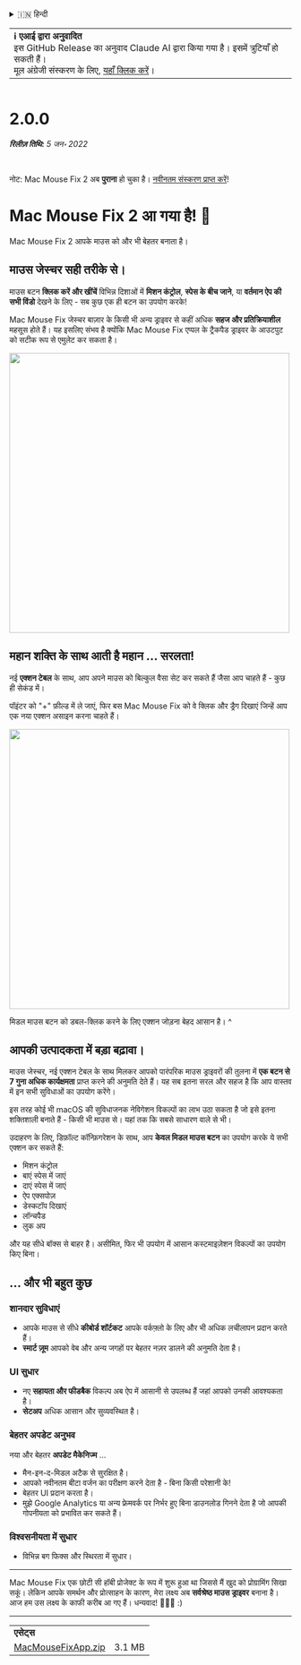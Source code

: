 <details>
<summary>🇮🇳 हिन्दी</summary>

[🇬🇧 English (GitHub Release)](https://github.com/noah-nuebling/mac-mouse-fix/releases/tag/2.0.0)\
[🇦🇩 Català](https://redirect.macmousefix.com/?target=mmf-release&tag=2.0.0&locale=ca)\
[🇩🇪 Deutsch](https://redirect.macmousefix.com/?target=mmf-release&tag=2.0.0&locale=de)\
[🇪🇸 Español](https://redirect.macmousefix.com/?target=mmf-release&tag=2.0.0&locale=es)\
[🇫🇷 Français](https://redirect.macmousefix.com/?target=mmf-release&tag=2.0.0&locale=fr)\
[🇮🇩 Indonesia](https://redirect.macmousefix.com/?target=mmf-release&tag=2.0.0&locale=id)\
[🇮🇹 Italiano](https://redirect.macmousefix.com/?target=mmf-release&tag=2.0.0&locale=it)\
[🇭🇺 Magyar](https://redirect.macmousefix.com/?target=mmf-release&tag=2.0.0&locale=hu)\
[🇳🇱 Nederlands](https://redirect.macmousefix.com/?target=mmf-release&tag=2.0.0&locale=nl)\
[🇵🇱 Polski](https://redirect.macmousefix.com/?target=mmf-release&tag=2.0.0&locale=pl)\
[🇧🇷 Português (Brasil)](https://redirect.macmousefix.com/?target=mmf-release&tag=2.0.0&locale=pt-BR)\
[🇵🇹 Português (Portugal)](https://redirect.macmousefix.com/?target=mmf-release&tag=2.0.0&locale=pt-PT)\
[🇷🇴 Română](https://redirect.macmousefix.com/?target=mmf-release&tag=2.0.0&locale=ro)\
[🇸🇪 Svenska](https://redirect.macmousefix.com/?target=mmf-release&tag=2.0.0&locale=sv)\
[🇻🇳 Tiếng Việt](https://redirect.macmousefix.com/?target=mmf-release&tag=2.0.0&locale=vi)\
[🇹🇷 Türkçe](https://redirect.macmousefix.com/?target=mmf-release&tag=2.0.0&locale=tr)\
[🇨🇿 Čeština](https://redirect.macmousefix.com/?target=mmf-release&tag=2.0.0&locale=cs)\
[🇬🇷 Ελληνικά](https://redirect.macmousefix.com/?target=mmf-release&tag=2.0.0&locale=el)\
[🇷🇺 Русский](https://redirect.macmousefix.com/?target=mmf-release&tag=2.0.0&locale=ru)\
[🇺🇦 Українська](https://redirect.macmousefix.com/?target=mmf-release&tag=2.0.0&locale=uk)\
[🇮🇱 עברית](https://redirect.macmousefix.com/?target=mmf-release&tag=2.0.0&locale=he)\
[🇸🇦 العربية](https://redirect.macmousefix.com/?target=mmf-release&tag=2.0.0&locale=ar)\
**🇮🇳 हिन्दी**\
[🇹🇭 ไทย](https://redirect.macmousefix.com/?target=mmf-release&tag=2.0.0&locale=th)\
[🇨🇳 中文 (简体)](https://redirect.macmousefix.com/?target=mmf-release&tag=2.0.0&locale=zh-Hans)\
[🇨🇳 中文 (繁體)](https://redirect.macmousefix.com/?target=mmf-release&tag=2.0.0&locale=zh-Hant)\
[🇭🇰 中文（香港)](https://redirect.macmousefix.com/?target=mmf-release&tag=2.0.0&locale=zh-HK)\
[🇯🇵 日本語](https://redirect.macmousefix.com/?target=mmf-release&tag=2.0.0&locale=ja)\
[🇰🇷 한국어](https://redirect.macmousefix.com/?target=mmf-release&tag=2.0.0&locale=ko)\
[Help translate Mac Mouse Fix to different languages!](https://github.com/noah-nuebling/mac-mouse-fix/discussions/731)
</details>
<table align=><td>
<b>ℹ️ एआई द्वारा अनुवादित</b><br>
इस GitHub Release का अनुवाद Claude AI द्वारा किया गया है। इसमें त्रुटियाँ हो सकती हैं।<br>
मूल अंग्रेजी संस्करण के लिए, <a href="https://github.com/noah-nuebling/mac-mouse-fix/releases/tag/2.0.0">यहाँ क्लिक करें</a>।
</td></table>

<table></table>

# 2.0.0
***रिलीज़ तिथि:** 5 जन॰ 2022*

<br>

नोट: Mac Mouse Fix 2 अब **पुराना** हो चुका है। [नवीनतम संस्करण प्राप्त करें](https://redirect.macmousefix.com/?target=mmf-releases-overview&locale=hi)!

# Mac Mouse Fix 2 आ गया है! 🎉

Mac Mouse Fix 2 आपके माउस को और भी बेहतर बनाता है।

## माउस जेस्चर सही तरीके से।

माउस बटन **क्लिक करें और खींचें** विभिन्न दिशाओं में **मिशन कंट्रोल**, **स्पेस के बीच जाने**, या **वर्तमान ऐप की सभी विंडो** देखने के लिए - सब कुछ एक ही बटन का उपयोग करके!

Mac Mouse Fix जेस्चर बाज़ार के किसी भी अन्य ड्राइवर से कहीं अधिक **सहज और प्रतिक्रियाशील** महसूस होते हैं।
यह इसलिए संभव है क्योंकि Mac Mouse Fix एप्पल के ट्रैकपैड ड्राइवर के आउटपुट को सटीक रूप से एमुलेट कर सकता है।

<img width=500px src="https://user-images.githubusercontent.com/40808343/149643011-cc3311f1-af5c-453a-8206-2c6496d73d61.gif">

## महान शक्ति के साथ आती है महान ... सरलता!

नई **एक्शन टेबल** के साथ, आप अपने माउस को बिल्कुल वैसा सेट कर सकते हैं जैसा आप चाहते हैं - कुछ ही सेकंड में।

पॉइंटर को "+" फ़ील्ड में ले जाएं, फिर बस Mac Mouse Fix को वे क्लिक और ड्रैग दिखाएं जिन्हें आप एक नया एक्शन असाइन करना चाहते हैं।

<img width=500px src="https://user-images.githubusercontent.com/40808343/149642392-d0e25cf9-b49b-4398-b2e9-af2e810c8594.gif">

मिडल माउस बटन को डबल-क्लिक करने के लिए एक्शन जोड़ना बेहद आसान है। ^

## आपकी उत्पादकता में बड़ा बढ़ावा।

माउस जेस्चर, नई एक्शन टेबल के साथ मिलकर आपको पारंपरिक माउस ड्राइवरों की तुलना में **एक बटन से 7 गुना अधिक कार्यक्षमता** प्राप्त करने की अनुमति देते हैं। यह सब इतना सरल और सहज है कि आप वास्तव में इन सभी सुविधाओं का उपयोग करेंगे।

इस तरह कोई भी macOS की सुविधाजनक नेविगेशन विकल्पों का लाभ उठा सकता है जो इसे इतना शक्तिशाली बनाते हैं - किसी भी माउस से। यहां तक कि सबसे साधारण वाले से भी।

उदाहरण के लिए, डिफ़ॉल्ट कॉन्फ़िगरेशन के साथ, आप **केवल मिडल माउस बटन** का उपयोग करके ये सभी एक्शन कर सकते हैं:

- मिशन कंट्रोल
- बाएं स्पेस में जाएं
- दाएं स्पेस में जाएं
- ऐप एक्सपोज़
- डेस्कटॉप दिखाएं
- लॉन्चपैड
- लुक अप

और यह सीधे बॉक्स से बाहर है। असीमित, फिर भी उपयोग में आसान कस्टमाइज़ेशन विकल्पों का उपयोग किए बिना।

## ... और भी बहुत कुछ

### शानदार सुविधाएं

- आपके माउस से सीधे **कीबोर्ड शॉर्टकट** आपके वर्कफ़्लो के लिए और भी अधिक लचीलापन प्रदान करते हैं।
- **स्मार्ट ज़ूम** आपको वेब और अन्य जगहों पर बेहतर नज़र डालने की अनुमति देता है।

### UI सुधार

- नए **सहायता और फीडबैक** विकल्प अब ऐप में आसानी से उपलब्ध हैं जहां आपको उनकी आवश्यकता है।
- **सेटअप** अधिक आसान और सुव्यवस्थित है।

### बेहतर अपडेट अनुभव

नया और बेहतर **अपडेट मैकेनिज्म** ...

- मैन-इन-द-मिडल अटैक से सुरक्षित है।
- आपको नवीनतम बीटा वर्जन का परीक्षण करने देता है - बिना किसी परेशानी के!
- बेहतर UI प्रदान करता है।
- मुझे Google Analytics या अन्य फ्रेमवर्क पर निर्भर हुए बिना डाउनलोड गिनने देता है जो आपकी गोपनीयता को प्रभावित कर सकते हैं।

### विश्वसनीयता में सुधार

- विभिन्न बग फिक्स और स्थिरता में सुधार।

---

Mac Mouse Fix एक छोटी सी हॉबी प्रोजेक्ट के रूप में शुरू हुआ था जिससे मैं खुद को प्रोग्रामिंग सिखा सकूं। लेकिन आपके समर्थन और प्रोत्साहन के कारण, मेरा लक्ष्य अब **सर्वश्रेष्ठ माउस ड्राइवर** बनाना है। आज हम उस लक्ष्य के काफी करीब आ गए हैं। धन्यवाद! 🚀🚀🚀 :)

---

<table align="start">
<tr>
    <td colspan=2>
        <b>एसेट्स</b>
    </td>
</tr>
<tr>
    <td><a href="https://github.com/noah-nuebling/mac-mouse-fix/releases/download/2.0.0/MacMouseFixApp.zip">MacMouseFixApp.zip</a></td>
    <td>3.1 MB</td>
</tr>
</table>